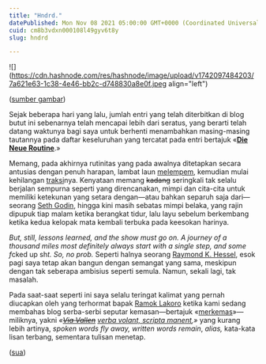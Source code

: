 ```yaml
---
title: "Hndrd."
datePublished: Mon Nov 08 2021 05:00:00 GMT+0000 (Coordinated Universal Time)
cuid: cm8b3vdxn000108l49gyv6t8y
slug: hndrd

---
```


![](https://cdn.hashnode.com/res/hashnode/image/upload/v1742097484203/7a621e63-1c38-4e46-bb2c-d748830a8e0f.jpeg align="left")

([sumber gambar](https://www.oldbookillustrations.com/illustrations/author/))

Sejak beberapa hari yang lalu, jumlah entri yang telah diterbitkan di blog butut ini sebenarnya telah mencapai lebih dari seratus, yang berarti telah datang waktunya bagi saya untuk berhenti menambahkan masing-masing tautannya pada daftar keseluruhan yang tercatat pada entri bertajuk «[**Die Neue Routine**](/die-neue-routine).»

Memang, pada akhirnya rutinitas yang pada awalnya ditetapkan secara antusias dengan penuh harapan, lambat laun [melempem](https://kbbi.kemdikbud.go.id/entri/melempem), kemudian mulai kehilangan [traksi](https://kbbi.kemdikbud.go.id/entri/traksi)nya. Kenyataan memang <s>kadang</s> seringkali tak selalu berjalan sempurna seperti yang direncanakan, mimpi dan cita-cita untuk memiliki ketekunan yang setara dengan—atau bahkan separuh saja dari—seorang [Seth Godin](https://en.wikipedia.org/wiki/Seth_Godin), hingga kini masih sebatas mimpi belaka, yang rajin dipupuk tiap malam ketika berangkat tidur, lalu layu sebelum berkembang ketika kedua kelopak mata kembali terbuka pada keesokan harinya.

*But, still, lessons learned, and the show must go on. A journey of a thousand miles most definitely always start with a single step, and some f*cked up sh*t. So, no prob.* Seperti halnya seorang [Raymond K. Hessel](https://www.youtube.com/watch?v=Gd_6b7rpeEI), esok pagi saya tetap akan bangun dengan semangat yang sama, meskipun dengan tak seberapa ambisius seperti semula. Namun, sekali lagi, tak masalah.

Pada saat-saat seperti ini saya selalu teringat kalimat yang pernah diucapkan oleh yang terhormat bapak [Ramok Lakoro](https://www.instagram.com/lakoro/) ketika kami sedang membahas blog serba-serbi seputar kemasan—bertajuk «[merkemas](https://merkemas.wordpress.com/)»—miliknya, yakni *«*[*<s>Via Vallen</s>*](https://en.wikipedia.org/wiki/Via_Vallen) [*verba volant, scripta manent*](https://en.wikipedia.org/wiki/Verba_volant,_scripta_manent)*,»* yang kurang lebih artinya, *spoken words fly away, written words remain*, *alias,* kata-kata lisan terbang, sementara tulisan menetap.

([sua](https://sua.ist))